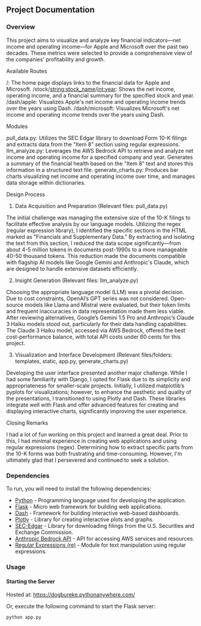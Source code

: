 ## Project Documentation

### Overview

This project aims to visualize and analyze key financial indicators—net income and operating income—for Apple and Microsoft over the past two decades. These metrics were selected to provide a comprehensive view of the companies' profitability and growth.

Available Routes

/: The home page displays links to the financial data for Apple and Microsoft.
/stock/<string:stock_name>/<int:year>: Shows the net income, operating income, and a financial summary for the specified stock and year.
/dash/apple: Visualizes Apple's net income and operating income trends over the years using Dash.
/dash/microsoft: Visualizes Microsoft's net income and operating income trends over the years using Dash.

Modules

pull_data.py: Utilizes the SEC Edgar library to download Form 10-K filings and extracts data from the "Item 8" section using regular expressions.
llm_analyze.py: Leverages the AWS Bedrock API to retrieve and analyze net income and operating income for a specified company and year. Generates a summary of the financial health based on the "Item 8" text and stores this information in a structured text file.
generate_charts.py: Produces bar charts visualizing net income and operating income over time, and manages data storage within dictionaries.

Design Process

1. Data Acquisition and Preparation (Relevant files: pull_data.py)
   
The initial challenge was managing the extensive size of the 10-K filings to facilitate effective analysis by our language models. Utilizing the regex (regular expression library), I identified the specific sections in the HTML marked as "Financials and Supplementary Data." By extracting and isolating the text from this section, I reduced the data scope significantly—from about 4-5 million tokens in documents post-1990s to a more manageable 40-50 thousand tokens. This reduction made the documents compatible with flagship AI models like Google Gemini and Anthropic's Claude, which are designed to handle extensive datasets efficiently.

2. Insight Generation (Relevant files: llm_analyze.py)
   
Choosing the appropriate language model (LLM) was a pivotal decision. Due to cost constraints, OpenAI’s GPT series was not considered. Open-source models like Llama and Mistral were evaluated, but their token limits and frequent inaccuracies in data representation made them less viable. After reviewing alternatives, Google’s Gemini 1.5 Pro and Anthropic’s Claude 3 Haiku models stood out, particularly for their data handling capabilities. The Claude 3 Haiku model, accessed via AWS Bedrock, offered the best cost-performance balance, with total API costs under 60 cents for this project.

3. Visualization and Interface Development (Relevant files/folders: templates, static, app.py, generate_charts.py)
   
Developing the user interface presented another major challenge. While I had some familiarity with Django, I opted for Flask due to its simplicity and appropriateness for smaller-scale projects. Initially, I utilized matplotlib’s pyplots for visualizations; however, to enhance the aesthetic and quality of the presentations, I transitioned to using Plotly and Dash. These libraries integrate well with Flask and offer advanced features for creating and displaying interactive charts, significantly improving the user experience.

Closing Remarks

I had a lot of fun working on this project and learned a great deal. Prior to this, I had minimal experience in creating web applications and using regular expressions (regex). Determining how to extract specific parts from the 10-K forms was both frustrating and time-consuming. However, I'm ultimately glad that I persevered and continued to seek a solution.

### Dependencies

To run, you will need to install the following dependencies:

- [Python](https://www.python.org/) - Programming language used for developing the application.
- [Flask](https://flask.palletsprojects.com/) - Micro web framework for building web applications.
- [Dash](https://dash.plotly.com/) - Framework for building interactive web-based dashboards.
- [Plotly](https://plotly.com/python/) - Library for creating interactive plots and graphs.
- [SEC-Edgar](https://pypi.org/project/sec-edgar-downloader/) - Library for downloading filings from the U.S. Securities and Exchange Commission.
- [Anthropic Bedrock API](https://docs.anthropic.com/claude/reference/claude-on-amazon-bedrock) - API for accessing AWS services and resources.
- [Regular Expressions (re)](https://docs.python.org/3/library/re.html) - Module for text manipulation using regular expressions.

### Usage

#### Starting the Server

Hosted at: https://dogbureke.pythonanywhere.com/

Or, execute the following command to start the Flask server:

```bash
python app.py

